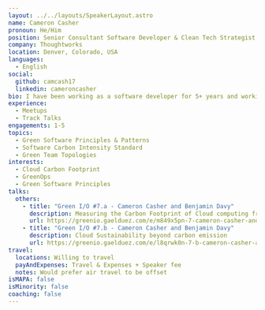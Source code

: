 ```yaml
---
layout: ../../layouts/SpeakerLayout.astro
name: Cameron Casher
pronoun: He/Him
position: Senior Consultant Software Developer & Clean Tech Strategist
company: Thoughtworks
location: Denver, Colorado, USA
languages:
  - English
social:
  github: camcash17
  linkedin: cameroncasher
bio: I have been working as a software developer for 5+ years and working as a Clean Tech strategist for 2+ at Thoughtworks. I have had experience consulting for clients across many different domains and locations to help provide application modernization as well as advise on Clean Tech best practices for clients looking to mature their sustainability initiatives in cloud computing.
experience:
  - Meetups
  - Track Talks
engagements: 1-5
topics:
  - Green Software Principles & Patterns
  - Software Carbon Intensity Standard
  - Green Team Topologies
interests:
  - Cloud Carbon Footprint
  - GreenOps
  - Green Software Principles
talks:
  others:
    - title: "Green I/O #7.a - Cameron Casher and Benjamin Davy"
      description: Measuring the Carbon Footprint of Cloud computing from CCF to AWS, Azure and GCP sustainability dashboards
      url: https://greenio.gaelduez.com/e/m849x5pn-7-cameron-casher-and-benjamin-davy-cloud-carbon-footprint-sustainability-aws-gcp-azure-vs-aws-azure-and-gcp-sustainability-dashboards
    - title: "Green I/O #7.b - Cameron Casher and Benjamin Davy"
      description: Cloud Sustainability beyond carbon emission
      url: https://greenio.gaelduez.com/e/l8qrwk0n-7-b-cameron-casher-and-benjamin-davy-cloud-sustainability-beyond-carbon-emission
travel:
  locations: Willing to travel
  payAndExpenses: Travel & Expenses + Speaker fee
  notes: Would prefer air travel to be offset
isMAPA: false
isMinority: false
coaching: false
---
```

